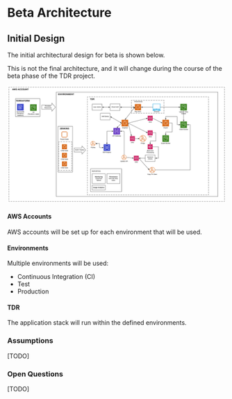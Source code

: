 # Beta Architecture

## Initial Design

The initial architectural design for beta is shown below. 

This is not the final architecture, and it will change during the course of the beta phase of the TDR project.

![](./diagrams/tdr-beta-high-level-architecture.svg)

#### AWS Accounts

AWS accounts will be set up for each environment that will be used.

#### Environments

Multiple environments will be used:
* Continuous Integration (CI)
* Test
* Production

#### TDR

The application stack will run within the defined environments. 

### Assumptions

[TODO]

### Open Questions

[TODO]